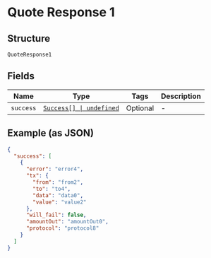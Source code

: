 
# Quote Response 1

## Structure

`QuoteResponse1`

## Fields

| Name | Type | Tags | Description |
|  --- | --- | --- | --- |
| `success` | [`Success[] \| undefined`](../../doc/models/success.md) | Optional | - |

## Example (as JSON)

```json
{
  "success": [
    {
      "error": "error4",
      "tx": {
        "from": "from2",
        "to": "to4",
        "data": "data0",
        "value": "value2"
      },
      "will_fail": false,
      "amountOut": "amountOut0",
      "protocol": "protocol8"
    }
  ]
}
```

